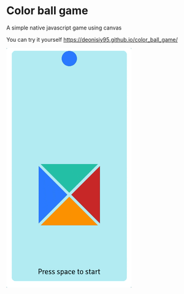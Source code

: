 # Color ball game

A simple native javascript game using canvas

You can try it yourself https://deonisiy95.github.io/color_ball_game/ 



![Game](https://github.com/deonisiy95/color_ball_game/blob/main/screenshots/game.gif?raw=true)
